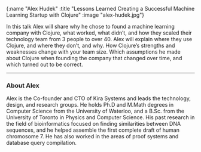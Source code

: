 {:name "Alex Hudek"
 :title "Lessons Learned Creating a Successful Machine Learning Startup with Clojure"
 :image "alex-hudek.jpg"}

In this talk Alex will share why he chose to found a machine learning company with Clojure, what worked, what didn’t, and how they scaled their technology team from 3 people to over 40. Alex will explain where they use Clojure, and where they don’t, and why. How Clojure’s strengths and weaknesses change with your team size. Which assumptions he made about Clojure when founding the company that changed over time, and which turned out to be correct. 

---

### About Alex

Alex is the Co-founder and CTO of Kira Systems and leads the technology, design, and research groups. He holds Ph.D and M.Math degrees in Computer Science from the University of Waterloo, and a B.Sc. from the University of Toronto in Physics and Computer Science. His past research in the field of bioinformatics focused on finding similarities between DNA sequences, and he helped assemble the first complete draft of human chromosome 7. He has also worked in the areas of proof systems and database query compilation.